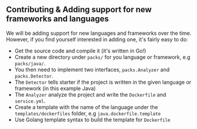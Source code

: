 <!-- post: -->


## Contributing & Adding support for new frameworks and languages

We will be adding support for new languages and frameworks over the time. However, if you find yourself interested in adding one, it's fairly easy to do:

- Get the source code and compile it (it's written in Go!)
- Create a new directory under `packs/` for you language or framework, e.g `packs/java/`.
- You then need to implement two interfaces, `packs.Analyzer` and `packs.Detector`.
- The `Detector` tells starter if the project is written in the given language or framework (in this example Java)
- The `Analyzer` analyze the project and write the `Dockerfile` and `service.yml`.
- Create a template with the name of the language under the `templates/dockerfiles` folder, e.g `java.dockerfile.template`
- Use Golang template syntax to build the template for `Dockerfile`
